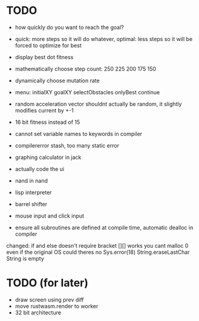 # TODO

* how quickly do you want to reach the goal?
* quick: more steps so it will do whatever, optimal: less steps so it will be forced to optimize for best
* display best dot fitness
* mathematically choose step count: 250 225 200 175 150
* dynamically choose mutation rate
* menu: initialXY goalXY selectObstacles onlyBest continue
* random acceleration vector shouldnt actually be random, it slightly modifies current by +-1
* 16 bit fitness instead of 15

* cannot set variable names to keywords in compiler
* compilererror stash, too many static error
* graphing calculator in jack
* actually code the ui
* nand in nand
* lisp interpreter
* barrel shifter
* mouse input and click input
* ensure all subroutines are defined at compile time, automatic dealloc in compiler

changed:
if and else doesn't require bracket
[][] works
you cant malloc 0 even if the original OS could
theres no Sys.error(18) String.eraseLastChar String is empty


# TODO (for later)
* draw screen using prev diff
* move rustwasm.render to worker
* 32 bit architecture